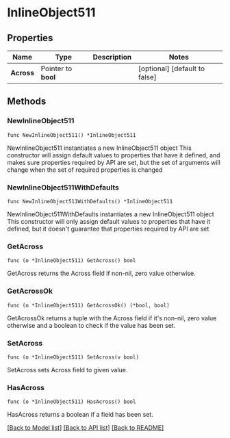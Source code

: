 # InlineObject511

## Properties

Name | Type | Description | Notes
------------ | ------------- | ------------- | -------------
**Across** | Pointer to **bool** |  | [optional] [default to false]

## Methods

### NewInlineObject511

`func NewInlineObject511() *InlineObject511`

NewInlineObject511 instantiates a new InlineObject511 object
This constructor will assign default values to properties that have it defined,
and makes sure properties required by API are set, but the set of arguments
will change when the set of required properties is changed

### NewInlineObject511WithDefaults

`func NewInlineObject511WithDefaults() *InlineObject511`

NewInlineObject511WithDefaults instantiates a new InlineObject511 object
This constructor will only assign default values to properties that have it defined,
but it doesn't guarantee that properties required by API are set

### GetAcross

`func (o *InlineObject511) GetAcross() bool`

GetAcross returns the Across field if non-nil, zero value otherwise.

### GetAcrossOk

`func (o *InlineObject511) GetAcrossOk() (*bool, bool)`

GetAcrossOk returns a tuple with the Across field if it's non-nil, zero value otherwise
and a boolean to check if the value has been set.

### SetAcross

`func (o *InlineObject511) SetAcross(v bool)`

SetAcross sets Across field to given value.

### HasAcross

`func (o *InlineObject511) HasAcross() bool`

HasAcross returns a boolean if a field has been set.


[[Back to Model list]](../README.md#documentation-for-models) [[Back to API list]](../README.md#documentation-for-api-endpoints) [[Back to README]](../README.md)


